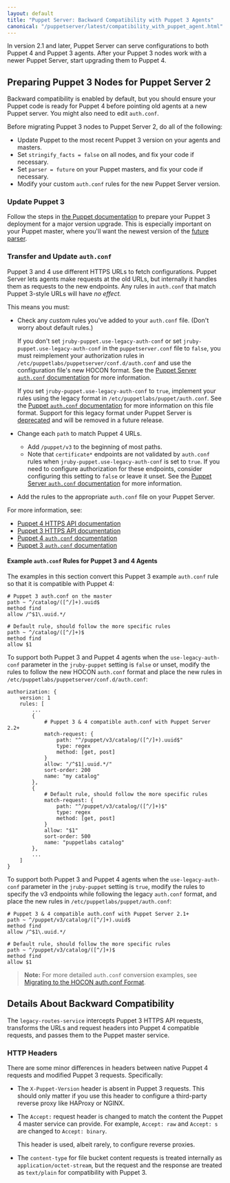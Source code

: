 ```yaml
---
layout: default
title: "Puppet Server: Backward Compatibility with Puppet 3 Agents"
canonical: "/puppetserver/latest/compatibility_with_puppet_agent.html"
---
```


[ca.conf]: ./config_file_ca.markdown
[auth.conf]: https://puppet.com/docs/puppet/latest/config_file_auth.html
[future parser]: https://docs.puppet.com/puppet/3.8/experiments_future.html
[upgrade puppet]: https://puppet.com/docs/puppet/4.10/upgrade_major_pre.html
[deprecated]: https://puppet.com/docs/puppetserver/2.7/deprecated_features.html
[Puppet Server `auth.conf` documentation]: ./config_file_auth.markdown

In version 2.1 and later, Puppet Server can serve configurations to both Puppet 4 and Puppet 3 agents. After your Puppet 3 nodes work with a newer Puppet Server, start upgrading them to Puppet 4.

## Preparing Puppet 3 Nodes for Puppet Server 2

Backward compatibility is enabled by default, but you should ensure your Puppet code is ready for Puppet 4 before pointing old agents at a new Puppet server. You might also need to edit `auth.conf`.

Before migrating Puppet 3 nodes to Puppet Server 2, do all of the following:

* Update Puppet to the most recent Puppet 3 version on your agents and masters.
* Set `stringify_facts = false` on all nodes, and fix your code if necessary.
* Set `parser = future` on your Puppet masters, and fix your code if necessary.
* Modify your custom `auth.conf` rules for the new Puppet Server version.

### Update Puppet 3

Follow the steps in [the Puppet documentation][upgrade Puppet] to prepare your Puppet 3 deployment for a major version upgrade. This is especially important on your Puppet master, where you'll want the newest version of the [future parser][].

### Transfer and Update `auth.conf`

Puppet 3 and 4 use different HTTPS URLs to fetch configurations. Puppet Server lets agents make requests at the old URLs, but internally it handles them as requests to the new endpoints. Any rules in `auth.conf` that match Puppet 3-style URLs will have _no effect._

This means you must:

* Check any _custom_ rules you've added to your `auth.conf` file. (Don't worry about default rules.)

    If you don't set `jruby-puppet.use-legacy-auth-conf` or set `jruby-puppet.use-legacy-auth-conf` in the `puppetserver.conf` file to `false`, you must reimplement your authorization rules in `/etc/puppetlabs/puppetserver/conf.d/auth.conf` and use the configuration file's new HOCON format. See the [Puppet Server `auth.conf` documentation][] for more information.

    If you set `jruby-puppet.use-legacy-auth-conf` to `true`, implement your rules using the legacy format in `/etc/puppetlabs/puppet/auth.conf`. See the [Puppet `auth.conf` documentation][auth.conf] for more information on this file format. Support for this legacy format under Puppet Server is [deprecated][] and will be removed in a future release.
* Change each `path` to match Puppet 4 URLs.
    * Add `/puppet/v3` to the beginning of most paths.
    * Note that `certificate*` endpoints are not validated by `auth.conf` rules when `jruby-puppet.use-legacy-auth-conf` is set to `true`. If you need to configure authorization for these endpoints, consider configuring this setting to `false` or leave it unset. See the [Puppet Server `auth.conf` documentation][] for more information.
* Add the rules to the appropriate `auth.conf` file on your Puppet Server.

For more information, see:

* [Puppet 4 HTTPS API documentation](https://puppet.com/docs/puppet/latest/http_api/http_api_index.html)
* [Puppet 3 HTTPS API documentation](https://docs.puppet.com/references/3.8.0/developer/file.http_api_index.html)
* [Puppet 4 `auth.conf` documentation][auth.conf]
* [Puppet 3 `auth.conf` documentation](https://docs.puppet.com/puppet/3.8/config_file_auth.html)

#### Example `auth.conf` Rules for Puppet 3 and 4 Agents

The examples in this section convert this Puppet 3 example `auth.conf` rule so that it is compatible with Puppet 4:

~~~
# Puppet 3 auth.conf on the master
path ~ ^/catalog/([^/]+).uuid$
method find
allow /^$1\.uuid.*/

# Default rule, should follow the more specific rules
path ~ ^/catalog/([^/]+)$
method find
allow $1
~~~

To support both Puppet 3 and Puppet 4 agents when the `use-legacy-auth-conf` parameter in the `jruby-puppet` setting is `false` or unset, modify the rules to follow the new HOCON `auth.conf` format and place the new rules in `/etc/puppetlabs/puppetserver/conf.d/auth.conf`:

~~~
authorization: {
    version: 1
    rules: [
        ...
        {
            # Puppet 3 & 4 compatible auth.conf with Puppet Server 2.2+
            match-request: {
                path: "^/puppet/v3/catalog/([^/]+).uuid$"
                type: regex
                method: [get, post]
            }
            allow: "/^$1|.uuid.*/"
            sort-order: 200
            name: "my catalog"
        },
        {
            # Default rule, should follow the more specific rules
            match-request: {
                path: "^/puppet/v3/catalog/([^/]+)$"
                type: regex
                method: [get, post]
            }
            allow: "$1"
            sort-order: 500
            name: "puppetlabs catalog"
        },
        ...
    ]
}
~~~

To support both Puppet 3 and Puppet 4 agents when the `use-legacy-auth-conf` parameter in the `jruby-puppet` setting is `true`, modify the rules to specify the v3 endpoints while following the legacy `auth.conf` format, and place the new rules in `/etc/puppetlabs/puppet/auth.conf`:

~~~
# Puppet 3 & 4 compatible auth.conf with Puppet Server 2.1+
path ~ ^/puppet/v3/catalog/([^/]+).uuid$
method find
allow /^$1\.uuid.*/

# Default rule, should follow the more specific rules
path ~ ^/puppet/v3/catalog/([^/]+)$
method find
allow $1
~~~

> **Note:** For more detailed `auth.conf` conversion examples, see [Migrating to the HOCON auth.conf Format](./config_file_auth_migration.markdown).

## Details About Backward Compatibility

The `legacy-routes-service` intercepts Puppet 3 HTTPS API requests, transforms the URLs and request headers into Puppet 4 compatible requests, and passes them to the Puppet master service.

### HTTP Headers

There are some minor differences in headers between native Puppet 4 requests and modified Puppet 3 requests. Specifically:

* The `X-Puppet-Version` header is absent in Puppet 3 requests. This should only matter if you use this header to configure a third-party reverse proxy like HAProxy or NGINX.
* The `Accept:` request header is changed to match the content the Puppet 4 master service can provide. For example, `Accept: raw` and `Accept: s` are changed to `Accept: binary`.

    This header is used, albeit rarely, to configure reverse proxies.
* The `content-type` for file bucket content requests is treated internally as `application/octet-stream`, but the request and the response are treated as `text/plain` for compatibility with Puppet 3.
